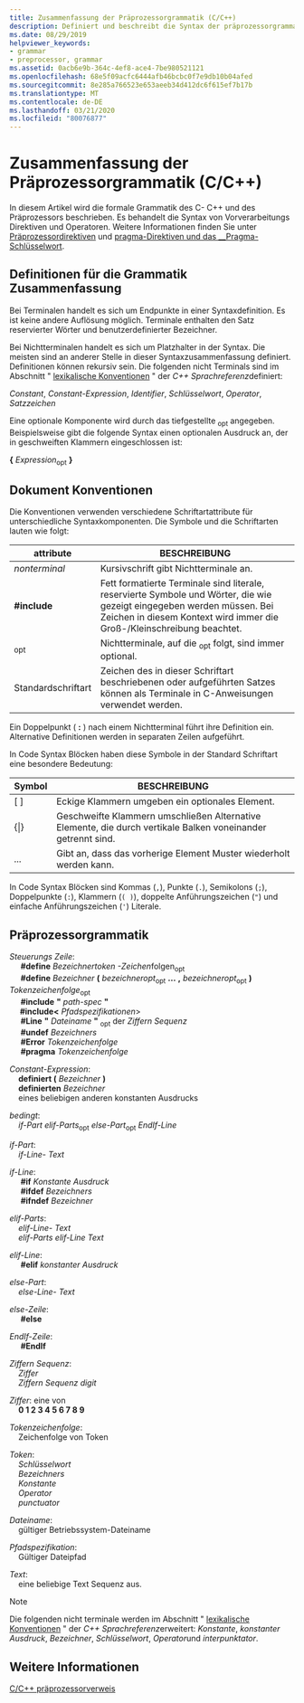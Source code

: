 ```yaml
---
title: Zusammenfassung der Präprozessorgrammatik (C/C++)
description: Definiert und beschreibt die Syntax der präprozessorgrammatik von Microsoft C/C++ Compiler (MSVC).
ms.date: 08/29/2019
helpviewer_keywords:
- grammar
- preprocessor, grammar
ms.assetid: 0acb6e9b-364c-4ef8-ace4-7be980521121
ms.openlocfilehash: 68e5f09acfc6444afb46bcbc0f7e9db10b04afed
ms.sourcegitcommit: 8e285a766523e653aeeb34d412dc6f615ef7b17b
ms.translationtype: MT
ms.contentlocale: de-DE
ms.lasthandoff: 03/21/2020
ms.locfileid: "80076877"
---
```

# <a name="preprocessor-grammar-summary-cc"></a>Zusammenfassung der Präprozessorgrammatik (C/C++)

In diesem Artikel wird die formale Grammatik des C- C++ und des Präprozessors beschrieben. Es behandelt die Syntax von Vorverarbeitungs Direktiven und Operatoren. Weitere Informationen finden Sie unter [Präprozessordirektiven](../preprocessor/preprocessor.md) und [pragma-Direktiven und das __Pragma-Schlüsselwort](../preprocessor/pragma-directives-and-the-pragma-keyword.md).

## <a name="definitions-for-the-grammar-summary"></a><a name="definitions"></a>Definitionen für die Grammatik Zusammenfassung

Bei Terminalen handelt es sich um Endpunkte in einer Syntaxdefinition. Es ist keine andere Auflösung möglich. Terminale enthalten den Satz reservierter Wörter und benutzerdefinierter Bezeichner.

Bei Nichtterminalen handelt es sich um Platzhalter in der Syntax. Die meisten sind an anderer Stelle in dieser Syntaxzusammenfassung definiert. Definitionen können rekursiv sein. Die folgenden nicht Terminals sind im Abschnitt " [lexikalische Konventionen](../cpp/lexical-conventions.md) " der  *C++ Sprachreferenz*definiert:

*Constant*, *Constant-Expression*, *Identifier*, *Schlüsselwort*, *Operator*, *Satzzeichen*

Eine optionale Komponente wird durch das tiefgestellte <sub>opt</sub> angegeben. Beispielsweise gibt die folgende Syntax einen optionalen Ausdruck an, der in geschweiften Klammern eingeschlossen ist:

**{** *Expression*<sub>opt</sub> **}**

## <a name="document-conventions"></a><a name="conventions"></a>Dokument Konventionen

Die Konventionen verwenden verschiedene Schriftartattribute für unterschiedliche Syntaxkomponenten. Die Symbole und die Schriftarten lauten wie folgt:

| attribute | BESCHREIBUNG |
|---------------|-----------------|
| *nonterminal* | Kursivschrift gibt Nichtterminale an. |
| **#include** | Fett formatierte Terminale sind literale, reservierte Symbole und Wörter, die wie gezeigt eingegeben werden müssen. Bei Zeichen in diesem Kontext wird immer die Groß-/Kleinschreibung beachtet. |
| <sub>opt</sub> | Nichtterminale, auf die <sub>opt</sub> folgt, sind immer optional.|
| Standardschriftart | Zeichen des in dieser Schriftart beschriebenen oder aufgeführten Satzes können als Terminale in C-Anweisungen verwendet werden. |

Ein Doppelpunkt ( **:** ) nach einem Nichtterminal führt ihre Definition ein. Alternative Definitionen werden in separaten Zeilen aufgeführt.

In Code Syntax Blöcken haben diese Symbole in der Standard Schriftart eine besondere Bedeutung:

| Symbol | BESCHREIBUNG |
|---|---|
| \[ ] | Eckige Klammern umgeben ein optionales Element. |
| {\|} | Geschweifte Klammern umschließen Alternative Elemente, die durch vertikale Balken voneinander getrennt sind. |
| ... | Gibt an, dass das vorherige Element Muster wiederholt werden kann. |

In Code Syntax Blöcken sind Kommas (`,`), Punkte (`.`), Semikolons (`;`), Doppelpunkte (`:`), Klammern (`( )`), doppelte Anführungszeichen (`"`) und einfache Anführungszeichen (`'`) Literale.

## <a name="preprocessor-grammar"></a><a name="grammar"></a>Präprozessorgrammatik

*Steuerungs Zeile*: \
&nbsp;&nbsp;&nbsp;&nbsp; **#define** *Bezeichnertoken* *-Zeichen*folgen<sub>opt</sub>\
&nbsp;&nbsp;&nbsp;&nbsp; **#define** *Bezeichner* **(** *bezeichneropt*<sub>opt</sub> **...** **,** *bezeichneropt*<sub>opt</sub> **)** *Tokenzeichenfolge*<sub>opt</sub>\
&nbsp;&nbsp;&nbsp;&nbsp; **#include** **"** _path-spec_ **"** \
&nbsp;&nbsp; **&nbsp;&nbsp;#include\<** _Pfadspezifikationen_>\
&nbsp;&nbsp;&nbsp;&nbsp; **#Line** **"** _Dateiname_ **"** <sub>opt</sub> der *Ziffern Sequenz*\
&nbsp;&nbsp;&nbsp;&nbsp; **#undef** *Bezeichners*\
&nbsp;&nbsp;&nbsp;&nbsp; **#Error** *Tokenzeichenfolge*\
&nbsp;&nbsp;&nbsp;&nbsp; **#pragma** *Tokenzeichenfolge*

*Constant-Expression*: \
&nbsp;&nbsp;&nbsp;&nbsp;**definiert (** *Bezeichner* **)** \
&nbsp;&nbsp;&nbsp;&nbsp;**definierten** *Bezeichner*\
&nbsp;&nbsp;&nbsp;&nbsp;eines beliebigen anderen konstanten Ausdrucks

*bedingt*: \
&nbsp;&nbsp;&nbsp;&nbsp;*if-Part* *elif-Parts*<sub>opt</sub> *else-Part*<sub>opt</sub> *EndIf-Line*

*if-Part*: \
&nbsp;&nbsp;&nbsp;&nbsp;*if-Line-* *Text*

*if-Line*: \
&nbsp;&nbsp;&nbsp;&nbsp; **#if** *Konstante Ausdruck*\
&nbsp;&nbsp;&nbsp;&nbsp; **#ifdef** *Bezeichners*\
&nbsp;&nbsp;&nbsp;&nbsp; **#ifndef** *Bezeichner*

*elif-Parts*: \
&nbsp;&nbsp;&nbsp;&nbsp;*elif-Line-* *Text*\
&nbsp;&nbsp;&nbsp;&nbsp;*elif-Parts* *elif-Line* *Text*

*elif-Line*: \
&nbsp;&nbsp;&nbsp;&nbsp; **#elif** *konstanter Ausdruck*

*else-Part*: \
&nbsp;&nbsp;&nbsp;&nbsp;*else-Line-* *Text*

*else-Zeile*: \
&nbsp;&nbsp;&nbsp;&nbsp; **#else**

*EndIf-Zeile*: \
&nbsp;&nbsp;&nbsp;&nbsp; **#EndIf**

*Ziffern Sequenz*: \
&nbsp;&nbsp;&nbsp;&nbsp;*Ziffer*\
&nbsp;&nbsp;&nbsp;&nbsp;*Ziffern Sequenz* *digit*

*Ziffer*: eine von \
&nbsp;&nbsp;&nbsp;&nbsp;**0 1 2 3 4 5 6 7 8 9**

*Tokenzeichenfolge*: \
&nbsp;&nbsp;&nbsp;&nbsp;Zeichenfolge von Token

*Token*: \
&nbsp;&nbsp;&nbsp;&nbsp;*Schlüsselwort*\
&nbsp;&nbsp;&nbsp;&nbsp;*Bezeichners*\
&nbsp;&nbsp;&nbsp;&nbsp;*Konstante*\
&nbsp;&nbsp;&nbsp;&nbsp;*Operator*\
&nbsp;&nbsp;&nbsp;&nbsp;*punctuator*

*Dateiname*: \
&nbsp;&nbsp;&nbsp;&nbsp;gültiger Betriebssystem-Dateiname

*Pfadspezifikation*: \
&nbsp;&nbsp;&nbsp;&nbsp;Gültiger Dateipfad

*Text*: \
&nbsp;&nbsp;&nbsp;&nbsp;eine beliebige Text Sequenz aus.

> [!NOTE]
> Die folgenden nicht terminale werden im Abschnitt " [lexikalische Konventionen](../cpp/lexical-conventions.md) " der  *C++ Sprachreferenz*erweitert: *Konstante*, *konstanter Ausdruck*, *Bezeichner*, *Schlüsselwort*, *Operator*und *interpunktator*.

## <a name="see-also"></a>Weitere Informationen

[C/C++ präprozessorverweis](../preprocessor/c-cpp-preprocessor-reference.md)
